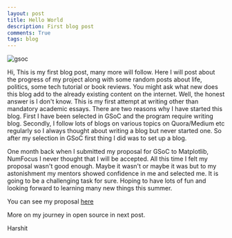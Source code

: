 ```yaml
---
layout: post
title: Hello World
description: First blog post
comments: True
tags: blog
---
```


![gsoc](http://i.imgur.com/MkQZ9Ck.jpg)

Hi,
This is my first blog post, many more will follow. Here I will post about
the progress of my project along with some random posts about life, politics,
some tech tutorial or book reviews. You might ask what new does this blog add
to the already existing content on the internet. Well, the honest answer is I
don't know. This is my first attempt at writing other than mandatory academic
essays. There are two reasons why I have started this blog. First I have been
selected in GSoC and the program require writing blog. Secondly, I follow
lots of blogs on various topics on Quora/Medium etc regularly so I always
thought about writing a blog but never started one. So after my selection in
GSoC first thing I did was to set up a blog.

One month back when I submitted my proposal for GSoC to Matplotlib, NumFocus I
never thought that I will be accepted. All this time I felt my proposal wasn't
good enough. Maybe it wasn't or maybe it was but to my astonishment my mentors
showed confidence in me and selected me. It is going to be a challenging task
for sure. Hoping to have lots of fun and looking forward to learning many new
things this summer.

You can see my proposal [here](https://github.com/patniharshit/patniharshit.github.io/blob/master/patni-harshit.pdf)

More on my journey in open source in next post.

Harshit
